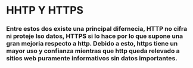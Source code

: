 # HHTP Y HTTPS
### Entre estos dos existe una principal difernecia, HTTP no cifra ni proteje lso datos, HTTPS si lo hace por lo que supone una gran mejoria respecto a http. Debido a esto, https tiene un mayor uso y confianza mientras que http queda relevado a sitios web puramente informativos sin datos importantes.
